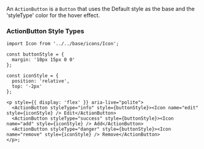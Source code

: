 An `ActionButton` is a `Button` that uses the Default style as the base and the 'styleType' color for the hover effect.

### ActionButton Style Types

```
import Icon from '../../base/icons/Icon';

const buttonStyle = {
  margin: '10px 15px 0 0'
};

const iconStyle = {
  position: 'relative',
  top: '-2px'
};

<p style={{ display: 'flex' }} aria-live="polite">
  <ActionButton styleType="info" style={buttonStyle}><Icon name="edit" style={iconStyle} /> Edit</ActionButton>
  <ActionButton styleType="success" style={buttonStyle}><Icon name="add" style={iconStyle} /> Add</ActionButton>
  <ActionButton styleType="danger" style={buttonStyle}><Icon name="remove" style={iconStyle} /> Remove</ActionButton>
</p>;
```
